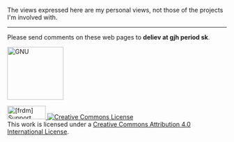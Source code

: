 The views expressed here are my personal views, not those of the projects I'm involved with.

---
Please send comments on these web pages to **deliev at gjh period sk**.

<p><a href="http://www.gnu.org/" title=
"The GNU Project"><img alt="GNU" src="https://www.gnu.org/graphics/heckert_gnu.png" width=
"129" height="122" /></a></p>

<a href="http://www.softwarefreedom.org/">
<img src="http://www.softwarefreedom.org/img/support-sflc.png" alt="[frdm] Support SFLC" height="31" width="88" border="0" title="Software Freedom Law Center" />
</a>
<a rel="license" href="http://creativecommons.org/licenses/by/4.0/"><img alt="Creative Commons License" style="border-width:0" src="https://i.creativecommons.org/l/by/4.0/88x31.png" /></a><br />This work is licensed under a <a rel="license" href="http://creativecommons.org/licenses/by/4.0/">Creative Commons Attribution 4.0 International License</a>.
